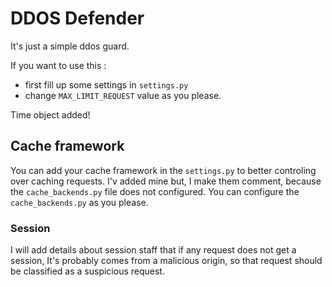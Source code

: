 # DDOS Defender
It's just a simple ddos guard.

If you want to use this :

- first fill up some settings in `settings.py`
- change `MAX_LIMIT_REQUEST` value as you please.

<!-- I will add `time` object to the class,
to make server responsible after certain amount of time. -->

Time object added!


## Cache framework
You can add your cache framework in the `settings.py` to better controling 
over caching requests.
I'v added mine but, I make them comment, because the `cache_backends.py` file
does not configured.
You can configure the `cache_backends.py` as you please.

### Session
I will add details about session staff that if any request does not get a session,
It's probably comes from a malicious origin, so that request should be classified as 
a suspicious request.